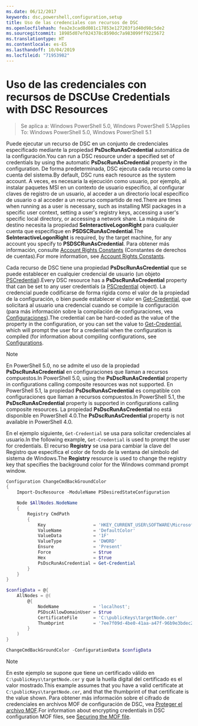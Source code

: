 ```yaml
---
ms.date: 06/12/2017
keywords: dsc,powershell,configuration,setup
title: Uso de las credenciales con recursos de DSC
ms.openlocfilehash: fea2e3cad8d081c17853e127203f1d40d98c5de2
ms.sourcegitcommit: 18985d07ef024378c8590dc7a983099ff9225672
ms.translationtype: HT
ms.contentlocale: es-ES
ms.lasthandoff: 10/04/2019
ms.locfileid: "71953982"
---
```

# <a name="use-credentials-with-dsc-resources"></a><span data-ttu-id="99e76-103">Uso de las credenciales con recursos de DSC</span><span class="sxs-lookup"><span data-stu-id="99e76-103">Use Credentials with DSC Resources</span></span>

> <span data-ttu-id="99e76-104">Se aplica a: Windows PowerShell 5.0, Windows PowerShell 5.1</span><span class="sxs-lookup"><span data-stu-id="99e76-104">Applies To: Windows PowerShell 5.0, Windows PowerShell 5.1</span></span>

<span data-ttu-id="99e76-105">Puede ejecutar un recurso de DSC en un conjunto de credenciales especificado mediante la propiedad **PsDscRunAsCredential** automática de la configuración.</span><span class="sxs-lookup"><span data-stu-id="99e76-105">You can run a DSC resource under a specified set of credentials by using the automatic **PsDscRunAsCredential** property in the configuration.</span></span> <span data-ttu-id="99e76-106">De forma predeterminada, DSC ejecuta cada recurso como la cuenta del sistema.</span><span class="sxs-lookup"><span data-stu-id="99e76-106">By default, DSC runs each resource as the system account.</span></span> <span data-ttu-id="99e76-107">A veces, es necesaria la ejecución como usuario, por ejemplo, al instalar paquetes MSI en un contexto de usuario específico, al configurar claves de registro de un usuario, al acceder a un directorio local específico de usuario o al acceder a un recurso compartido de red.</span><span class="sxs-lookup"><span data-stu-id="99e76-107">There are times when running as a user is necessary, such as installing MSI packages in a specific user context, setting a user's registry keys, accessing a user's specific local directory, or accessing a network share.</span></span> <span data-ttu-id="99e76-108">La máquina de destino necesita la propiedad **SeInteractiveLogonRight** para cualquier cuenta que especifique en **PSDSCRunAsCredential**.</span><span class="sxs-lookup"><span data-stu-id="99e76-108">The **SeInteractiveLogonRight** is required, by the target machine, for any account you specify to **PSDSCRunAsCredential**.</span></span> <span data-ttu-id="99e76-109">Para obtener más información, consulte [Account Rights Constants](/windows/desktop/secauthz/account-rights-constants) (Constantes de derechos de cuentas).</span><span class="sxs-lookup"><span data-stu-id="99e76-109">For more information, see [Account Rights Constants](/windows/desktop/secauthz/account-rights-constants).</span></span>

<span data-ttu-id="99e76-110">Cada recurso de DSC tiene una propiedad **PsDscRunAsCredential** que se puede establecer en cualquier credencial de usuario (un objeto [PSCredential](/dotnet/api/system.management.automation.pscredential)).</span><span class="sxs-lookup"><span data-stu-id="99e76-110">Every DSC resource has a **PsDscRunAsCredential** property that can be set to any user credentials (a [PSCredential](/dotnet/api/system.management.automation.pscredential) object).</span></span> <span data-ttu-id="99e76-111">La credencial puede codificarse de forma rígida como el valor de la propiedad de la configuración, o bien puede establecer el valor en [Get-Credential](/powershell/module/Microsoft.PowerShell.Security/Get-Credential), que solicitará al usuario una credencial cuando se compile la configuración (para más información sobre la compilación de configuraciones, vea [Configuraciones](configurations.md)).</span><span class="sxs-lookup"><span data-stu-id="99e76-111">The credential can be hard-coded as the value of the property in the configuration, or you can set the value to [Get-Credential](/powershell/module/Microsoft.PowerShell.Security/Get-Credential), which will prompt the user for a credential when the configuration is compiled (for information about compiling configurations, see [Configurations](configurations.md).</span></span>

> [!NOTE]
> <span data-ttu-id="99e76-112">En PowerShell 5.0, no se admite el uso de la propiedad **PsDscRunAsCredential** en configuraciones que llaman a recursos compuestos.</span><span class="sxs-lookup"><span data-stu-id="99e76-112">In PowerShell 5.0, using the **PsDscRunAsCredential** property in configurations calling composite resources was not supported.</span></span> <span data-ttu-id="99e76-113">En PowerShell 5.1, la propiedad **PsDscRunAsCredential** es compatible con configuraciones que llaman a recursos compuestos.</span><span class="sxs-lookup"><span data-stu-id="99e76-113">In PowerShell 5.1, the **PsDscRunAsCredential** property is supported in configurations calling composite resources.</span></span> <span data-ttu-id="99e76-114">La propiedad **PsDscRunAsCredential** no está disponible en PowerShell 4.0.</span><span class="sxs-lookup"><span data-stu-id="99e76-114">The **PsDscRunAsCredential** property is not available in PowerShell 4.0.</span></span>

<span data-ttu-id="99e76-115">En el ejemplo siguiente, `Get-Credential` se usa para solicitar credenciales al usuario.</span><span class="sxs-lookup"><span data-stu-id="99e76-115">In the following example, `Get-Credential` is used to prompt the user for credentials.</span></span> <span data-ttu-id="99e76-116">El recurso **Registry** se usa para cambiar la clave del Registro que especifica el color de fondo de la ventana del símbolo del sistema de Windows.</span><span class="sxs-lookup"><span data-stu-id="99e76-116">The **Registry** resource is used to change the registry key that specifies the background color for the Windows command prompt window.</span></span>

```powershell
Configuration ChangeCmdBackGroundColor
{
    Import-DscResource -ModuleName PSDesiredStateConfiguration

    Node $AllNodes.NodeName
    {
        Registry CmdPath
        {
            Key                  = 'HKEY_CURRENT_USER\SOFTWARE\Microsoft\Command Processor'
            ValueName            = 'DefaultColor'
            ValueData            = '1F'
            ValueType            = 'DWORD'
            Ensure               = 'Present'
            Force                = $true
            Hex                  = $true
            PsDscRunAsCredential = Get-Credential
        }
    }
}

$configData = @{
    AllNodes = @(
        @{
            NodeName             = 'localhost';
            PSDscAllowDomainUser = $true
            CertificateFile      = 'C:\publicKeys\targetNode.cer'
            Thumbprint           = '7ee7f09d-4be0-41aa-a47f-96b9e3bdec25'
        }
    )
}

ChangeCmdBackGroundColor -ConfigurationData $configData
```

> [!NOTE]
> <span data-ttu-id="99e76-117">En este ejemplo se supone que tiene un certificado válido en `C:\publicKeys\targetNode.cer` y que la huella digital del certificado es el valor mostrado.</span><span class="sxs-lookup"><span data-stu-id="99e76-117">This example assumes that you have a valid certificate at `C:\publicKeys\targetNode.cer`, and that the thumbprint of that certificate is the value shown.</span></span> <span data-ttu-id="99e76-118">Para obtener más información sobre el cifrado de credenciales en archivos MOF de configuración de DSC, vea [Proteger el archivo MOF](../pull-server/secureMOF.md).</span><span class="sxs-lookup"><span data-stu-id="99e76-118">For information about encrypting credentials in DSC configuration MOF files, see [Securing the MOF file](../pull-server/secureMOF.md).</span></span>
